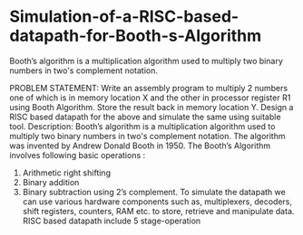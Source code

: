 # Simulation-of-a-RISC-based-datapath-for-Booth-s-Algorithm
Booth’s algorithm is a multiplication algorithm used to multiply two binary numbers in two's complement notation. 


PROBLEM STATEMENT:
Write an assembly program to multiply 2 numbers one of which is in memory location X and the other in processor register R1 using Booth Algorithm. Store the result back in memory location Y. Design a RISC based datapath for the above and simulate the same using suitable tool.
Description:
Booth’s algorithm is a multiplication algorithm used to multiply two binary numbers in two's complement notation. 
The algorithm was invented by Andrew Donald Booth in 1950.
The Booth’s Algorithm involves following basic operations : 
1. Arithmetic right shifting
2. Binary addition
3. Binary subtraction using 2’s complement.
 To simulate the datapath we can use various hardware components such as, multiplexers, decoders, shift registers, counters, RAM etc. to store, retrieve and manipulate data.
RISC based datapath include 5 stage-operation



